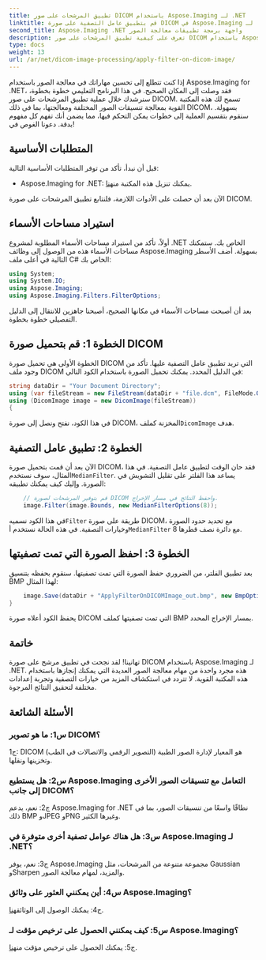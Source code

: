 ```yaml
---
title: تطبيق المرشحات على صور DICOM باستخدام Aspose.Imaging لـ .NET
linktitle: قم بتطبيق عامل التصفية على صورة DICOM في Aspose.Imaging لـ .NET
second_title: Aspose.Imaging .NET واجهة برمجة تطبيقات معالجة الصور
description: تعرف على كيفية تطبيق المرشحات على صور DICOM باستخدام Aspose.Imaging for .NET. تعزيز معالجة الصور الطبية بسهولة.
type: docs
weight: 13
url: /ar/net/dicom-image-processing/apply-filter-on-dicom-image/
---
```

إذا كنت تتطلع إلى تحسين مهاراتك في معالجة الصور باستخدام Aspose.Imaging for .NET، فقد وصلت إلى المكان الصحيح. في هذا البرنامج التعليمي خطوة بخطوة، سنرشدك خلال عملية تطبيق المرشحات على صور DICOM. تسمح لك هذه المكتبة القوية بمعالجة تنسيقات الصور المختلفة ومعالجتها، بما في ذلك DICOM، بسهولة. سنقوم بتقسيم العملية إلى خطوات يمكن التحكم فيها، مما يضمن أنك تفهم كل مفهوم بدقة. دعونا الغوص في!

## المتطلبات الأساسية

قبل أن نبدأ، تأكد من توفر المتطلبات الأساسية التالية:

-  Aspose.Imaging for .NET: يمكنك تنزيل هذه المكتبة من[هنا](https://releases.aspose.com/imaging/net/).

الآن بعد أن حصلت على الأدوات اللازمة، فلنتابع تطبيق المرشحات على صورة DICOM.

## استيراد مساحات الأسماء

أولاً، تأكد من استيراد مساحات الأسماء المطلوبة لمشروع .NET الخاص بك. ستمكنك مساحات الأسماء هذه من الوصول إلى وظائف Aspose.Imaging بسهولة. أضف الأسطر التالية في أعلى ملف C# الخاص بك:

```csharp
using System;
using System.IO;
using Aspose.Imaging;
using Aspose.Imaging.Filters.FilterOptions;
```

بعد أن أصبحت مساحات الأسماء في مكانها الصحيح، أصبحنا جاهزين للانتقال إلى الدليل التفصيلي خطوة بخطوة.

## الخطوة 1: قم بتحميل صورة DICOM

الخطوة الأولى هي تحميل صورة DICOM التي تريد تطبيق عامل التصفية عليها. تأكد من وجود ملف DICOM في الدليل المحدد. يمكنك تحميل الصورة باستخدام الكود التالي:

```csharp
string dataDir = "Your Document Directory";
using (var fileStream = new FileStream(dataDir + "file.dcm", FileMode.Open, FileAccess.Read))
using (DicomImage image = new DicomImage(fileStream))
{
```

 في هذا الكود، نفتح ونصل إلى صورة DICOM، المخزنة كملف`DicomImage` هدف.

## الخطوة 2: تطبيق عامل التصفية

 الآن بعد أن قمت بتحميل صورة DICOM، فقد حان الوقت لتطبيق عامل التصفية. في هذا المثال، سوف نستخدم`MedianFilter`. يساعد هذا الفلتر على تقليل التشويش في الصورة. وإليك كيف يمكنك تطبيقه:

```csharp
    // قم بتوفير المرشحات لصورة DICOM واحفظ النتائج في مسار الإخراج.
    image.Filter(image.Bounds, new MedianFilterOptions(8));
```

 في هذا الكود نسميه`Filter` طريقة على صورة DICOM، مع تحديد حدود الصورة وخيارات التصفية. في هذه الحالة نستخدم أ`MedianFilter` مع دائرة نصف قطرها 8.

## الخطوة 3: احفظ الصورة التي تمت تصفيتها

بعد تطبيق الفلتر، من الضروري حفظ الصورة التي تمت تصفيتها. سنقوم بحفظه بتنسيق BMP لهذا المثال:

```csharp
    image.Save(dataDir + "ApplyFilterOnDICOMImage_out.bmp", new BmpOptions());
}
```

يحفظ الكود أعلاه صورة DICOM التي تمت تصفيتها كملف BMP بمسار الإخراج المحدد.

## خاتمة

تهانينا! لقد نجحت في تطبيق مرشح على صورة DICOM باستخدام Aspose.Imaging لـ .NET. هذه مجرد واحدة من مهام معالجة الصور العديدة التي يمكنك إنجازها باستخدام هذه المكتبة القوية. لا تتردد في استكشاف المزيد من خيارات التصفية وتجربة إعدادات مختلفة لتحقيق النتائج المرجوة.

## الأسئلة الشائعة

### س1: ما هو تصوير DICOM؟

ج1: DICOM (التصوير الرقمي والاتصالات في الطب) هو المعيار لإدارة الصور الطبية وتخزينها ونقلها.

### س2: هل يستطيع Aspose.Imaging التعامل مع تنسيقات الصور الأخرى إلى جانب DICOM؟

ج2: نعم، يدعم Aspose.Imaging for .NET نطاقًا واسعًا من تنسيقات الصور، بما في ذلك BMP وJPEG وPNG وغيرها الكثير.

### س3: هل هناك عوامل تصفية أخرى متوفرة في Aspose.Imaging لـ .NET؟

ج3: نعم، يوفر Aspose.Imaging مجموعة متنوعة من المرشحات، مثل Gaussian وSharpen والمزيد، لمهام معالجة الصور.

### س4: أين يمكنني العثور على وثائق Aspose.Imaging؟

 ج4: يمكنك الوصول إلى الوثائق[هنا](https://reference.aspose.com/imaging/net/).

### س5: كيف يمكنني الحصول على ترخيص مؤقت لـ Aspose.Imaging؟

 ج5: يمكنك الحصول على ترخيص مؤقت من[هنا](https://purchase.aspose.com/temporary-license/).